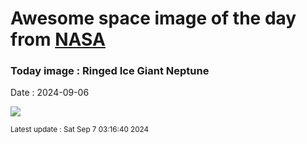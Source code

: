 
# Awesome space image of the day from [NASA](https://api.nasa.gov/)

### Today image : Ringed Ice Giant Neptune
Date : 2024-09-06

![](https://apod.nasa.gov/apod/image/2409/NeptuneTriton_webb1059.png)

<small>Latest update : Sat Sep  7 03:16:40 2024</small>
        